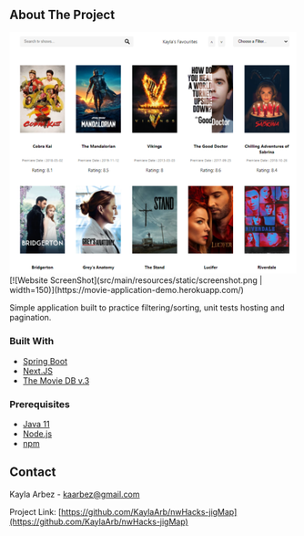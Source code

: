 <!-- ABOUT THE PROJECT -->
## About The Project

<img src="src/main/resources/static/screenshot.png" width=auto height="75%">
[![Website ScreenShot](src/main/resources/static/screenshot.png | width=150)](https://movie-application-demo.herokuapp.com/)

Simple application built to practice filtering/sorting, unit tests hosting and pagination.

### Built With

* [Spring Boot](https://spring.io/projects/spring-boot)
* [Next.JS](https://nextjs.org/)
* [The Movie DB v.3](https://developers.themoviedb.org/3)


### Prerequisites

* [Java 11](https://www.oracle.com/java/technologies/javase-jdk11-downloads.html) 
* [Node.js](https://nodejs.org/en/)
* [npm](https://www.npmjs.com/)

<!-- CONTACT -->
## Contact

Kayla Arbez  - kaarbez@gmail.com

Project Link: [https://github.com/KaylaArb/nwHacks-jigMap](https://github.com/KaylaArb/nwHacks-jigMap)
